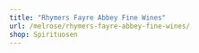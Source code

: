 ```yaml
---
title: "Rhymers Fayre Abbey Fine Wines"
url: /melrose/rhymers-fayre-abbey-fine-wines/
shop: Spirituosen
---
```

